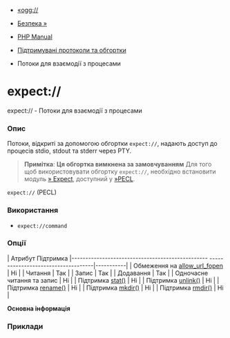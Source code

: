 - [«ogg://](wrappers.audio.md)
- [Безпека »](security.md)

- [PHP Manual](index.md)
- [Підтримувані протоколи та обгортки](wrappers.md)
- Потоки для взаємодії з процесами

# expect://

expect:// - Потоки для взаємодії з процесами

### Опис

Потоки, відкриті за допомогою обгортки `expect://`, надають доступ до
процесів stdio, stdout та stderr через PTY.

> **Примітка**: **Ця обгортка вимкнена за замовчуванням**
> Для того щоб використовувати обгортку `expect://`, необхідно
> встановити модуль [» Expect](https://pecl.php.net/package/expect),
> доступний у [»PECL](https://pecl.php.net/).

`expect://` (PECL)

### Використання

- `expect://command`

### Опції

| Атрибут Підтримка
|------------------------------------------------- ------------------------------------|-----------|
| Обмеження на [allow_url_fopen](filesystem.configuration.md#ini.allow-url-fopen) | Ні |
| Читання | Так |
| Запис | Так |
| Додавання | Так |
| Одночасне читання та запис | Ні |
| Підтримка [stat()](function.stat.md) | Ні |
| Підтримка [unlink()](function.unlink.md) | Ні |
| Підтримка [rename()](function.rename.md) | Ні |
| Підтримка [mkdir()](function.mkdir.md) | Ні |
| Підтримка [rmdir()](function.rmdir.md) | Ні |

**Основна інформація**

### Приклади
